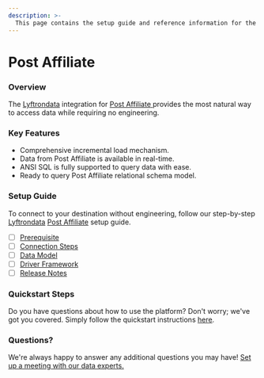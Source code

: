 ```yaml
---
description: >-
  This page contains the setup guide and reference information for the Post Affiliate source connector.
---
```


# Post Affiliate

### Overview

The [Lyftrondata](https://www.lyftrondata.com/) integration for [Post Affiliate](https://www.lyftrondata.com/integration/post-affiliate/)[ ](https://www.lyftrondata.com/integration/post-affiliate/)provides the most natural way to access data while requiring no engineering.

### Key Features

* Comprehensive incremental load mechanism.
* Data from Post Affiliate is available in real-time.&#x20;
* ANSI SQL is fully supported to query data with ease.
* Ready to query Post Affiliate relational schema model.

### Setup Guide

To connect to your destination without engineering, follow our step-by-step [Lyftrondata](https://www.lyftrondata.com/)  [Post Affiliate](https://www.lyftrondata.com/integration/post-affiliate/) setup guide.

* [ ] [Prerequisite](../../marketing-analytics/post-affiliate/prerequisite.md)
* [ ] [Connection Steps](../../marketing-analytics/post-affiliate/connection-steps.md)
* [ ] [Data Model](../../marketing-analytics/post-affiliate/data-model/)
* [ ] [Driver Framework](../../marketing-analytics/post-affiliate/driver-framework/)
* [ ] [Release Notes](../../marketing-analytics/post-affiliate/release-notes.md)

### Quickstart Steps

Do you have questions about how to use the platform? Don't worry; we've got you covered. Simply follow the quickstart instructions [here](../../../quickstart-steps.md).

### Questions? <a href="#questions" id="questions"></a>

We're always happy to answer any additional questions you may have! [Set up a meeting with our data experts.](https://www.lyftrondata.com/book-a-meeting/)

